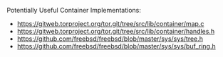 Potentially Useful Container Implementations:

* https://gitweb.torproject.org/tor.git/tree/src/lib/container/map.c
* https://gitweb.torproject.org/tor.git/tree/src/lib/container/handles.h
* https://github.com/freebsd/freebsd/blob/master/sys/sys/tree.h
* https://github.com/freebsd/freebsd/blob/master/sys/sys/buf_ring.h

